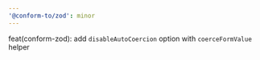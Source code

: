 ```yaml
---
'@conform-to/zod': minor
---
```


feat(conform-zod): add `disableAutoCoercion` option with `coerceFormValue` helper
